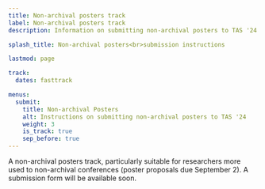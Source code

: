 ```yaml
---
title: Non-archival posters track
label: Non-archival posters track
description: Information on submitting non-archival posters to TAS '24

splash_title: Non-archival posters<br>submission instructions

lastmod: page

track:
  dates: fasttrack

menus:
  submit:
    title: Non-archival Posters
    alt: Instructions on submitting non-archival posters to TAS '24
    weight: 3
    is_track: true
    sep_before: true
---
```


A non-archival posters track, particularly suitable for researchers more used to non-archival conferences (poster proposals due September 2). A submission form will be available soon.
